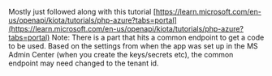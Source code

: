 Mostly just followed along with this tutorial [https://learn.microsoft.com/en-us/openapi/kiota/tutorials/php-azure?tabs=portal](https://learn.microsoft.com/en-us/openapi/kiota/tutorials/php-azure?tabs=portal) 
Note: There is a part that hits a common endpoint to get a code to be used. Based on the settings from when the app was set up in the MS Admin Center (when you create the keys/secrets etc), the common endpoint may need changed to the tenant id. 
